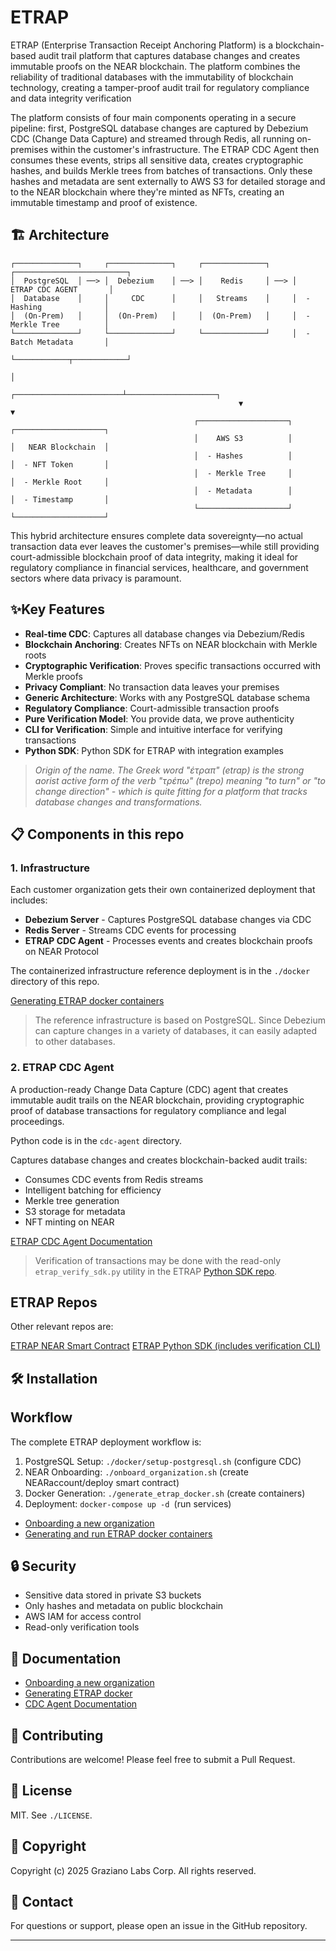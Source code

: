 # ETRAP

ETRAP (Enterprise Transaction Receipt Anchoring Platform) is a blockchain-based audit trail platform 
that captures database changes and creates immutable proofs on the NEAR blockchain. The platform 
combines the reliability of traditional databases with the immutability of blockchain technology, 
creating a tamper-proof audit trail for regulatory compliance and data integrity verification

The platform consists of four main components operating in a secure pipeline: first, PostgreSQL database changes are captured by Debezium CDC (Change Data Capture) and streamed through Redis, all running on-premises within the customer's infrastructure. The ETRAP CDC Agent then consumes these events, strips all sensitive data, creates cryptographic hashes, and builds Merkle trees from batches of transactions. Only these hashes and metadata are sent externally to AWS S3 for detailed storage and to the NEAR blockchain where they're minted as NFTs, creating an immutable timestamp and proof of existence. 

## 🏗️ Architecture
```
┌──────────────┐     ┌──────────────┐     ┌──────────────┐     ┌─────────────────────────┐
│  PostgreSQL  │ ──> │  Debezium    │ ──> │    Redis     │ ──> │   ETRAP CDC AGENT       │
│  Database    │     │     CDC      │     │   Streams    │     │  - Hashing              │
│  (On-Prem)   │     │  (On-Prem)   │     │  (On-Prem)   │     │  - Merkle Tree          │
└──────────────┘     └──────────────┘     └──────────────┘     │  - Batch Metadata       │
                                                               └────────────┬────────────┘
                                                                            │ 
                                                   ┌────────────────────────┴────────────────────┐
                                                   ▼                                             ▼
                                         ┌────────────────────┐                        ┌────────────────────┐
                                         │    AWS S3          │                        │   NEAR Blockchain  │
                                         │  - Hashes          │                        │  - NFT Token       │
                                         │  - Merkle Tree     │                        │  - Merkle Root     │
                                         │  - Metadata        │                        │  - Timestamp       │
                                         └────────────────────┘                        └────────────────────┘
```
This hybrid architecture ensures complete data sovereignty—no actual transaction data ever leaves the customer's premises—while still providing court-admissible blockchain proof of data integrity, making it ideal for regulatory compliance in financial services, healthcare, and government sectors where data privacy is paramount.

## ✨Key Features

- **Real-time CDC**: Captures all database changes via Debezium/Redis
- **Blockchain Anchoring**: Creates NFTs on NEAR blockchain with Merkle roots
- **Cryptographic Verification**: Proves specific transactions occurred with Merkle proofs
- **Privacy Compliant**: No transaction data leaves your premises
- **Generic Architecture**: Works with any PostgreSQL database schema
- **Regulatory Compliance**: Court-admissible transaction proofs
- **Pure Verification Model**: You provide data, we prove authenticity
- **CLI for Verification**: Simple and intuitive interface for verifying transactions
- **Python SDK**: Python SDK for ETRAP with integration examples

> *Origin of the name. The Greek word "έτραπ" (etrap) is the strong aorist active form of the verb "τρέπω" (trepo) meaning "to turn" or "to change direction" - which is quite fitting for a platform that tracks database changes and transformations.*

## 📋 Components in this repo

### 1. Infrastructure 

Each customer organization gets their own containerized deployment that includes:
- **Debezium Server** - Captures PostgreSQL database changes via CDC
- **Redis Server** - Streams CDC events for processing
- **ETRAP CDC Agent** - Processes events and creates blockchain proofs on NEAR Protocol 

The containerized infrastructure reference deployment is in the `./docker` directory of this repo. 

[Generating ETRAP docker containers](./docker/README.md)

>The reference infrastructure is based on PostgreSQL. Since Debezium can capture changes in a variety of databases, it
can easily adapted to other databases.

### 2. ETRAP CDC Agent 

A production-ready Change Data Capture (CDC) agent that creates immutable audit trails on the NEAR blockchain, providing cryptographic proof of database transactions for regulatory compliance and legal proceedings.

Python code is in the `cdc-agent` directory.

Captures database changes and creates blockchain-backed audit trails:
- Consumes CDC events from Redis streams
- Intelligent batching for efficiency
- Merkle tree generation
- S3 storage for metadata
- NFT minting on NEAR

[ETRAP CDC Agent Documentation](./cdc-agent/README_CDC.md)

> Verification of transactions may be done with the read-only `etrap_verify_sdk.py` utility in the ETRAP [Python SDK repo](https://github.com/marcoeg/etrap-sdk). 

## ETRAP Repos
Other relevant repos are:

[ETRAP NEAR Smart Contract](https://github.com/marcoeg/etrap-notary)
[ETRAP Python SDK (includes verification CLI)](https://github.com/marcoeg/etrap-sdk)

## 🛠️ Installation

## Workflow

The complete ETRAP deployment workflow is:

  1. PostgreSQL Setup: `./docker/setup-postgresql.sh` (configure CDC)
  2. NEAR Onboarding: `./onboard_organization.sh` (create NEARaccount/deploy smart contract)
  3. Docker Generation: `./generate_etrap_docker.sh` (create containers)
  4. Deployment: `docker-compose up -d `(run services)

- [Onboarding a new organization](./onboarding.md)
- [Generating and run ETRAP docker containers](./docker/README.md)


## 🔒 Security

- Sensitive data stored in private S3 buckets
- Only hashes and metadata on public blockchain
- AWS IAM for access control
- Read-only verification tools

## 📝 Documentation

- [Onboarding a new organization](./onboarding.md)
- [Generating ETRAP docker](./docker/README.md)
- [CDC Agent Documentation](./cdc-agent/README_CDC.md)

## 🤝 Contributing

Contributions are welcome! Please feel free to submit a Pull Request.


## 🪪 License

MIT. See `./LICENSE`.


## 📄 Copyright

Copyright (c) 2025 Graziano Labs Corp. All rights reserved.


## 📧 Contact

For questions or support, please open an issue in the GitHub repository.

---
